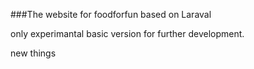 ###The website for foodforfun based on Laraval

only experimantal basic version for further development.

new things